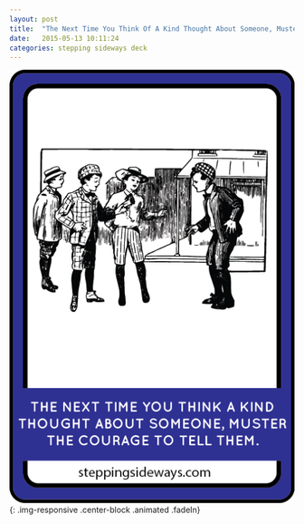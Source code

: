 ```yaml
---
layout: post
title:  "The Next Time You Think Of A Kind Thought About Someone, Muster The Courage To Tell Them"
date:   2015-05-13 10:11:24
categories: stepping sideways deck
---
```

![The Next Time You Think Of A Kind Thought About Someone, Muster The Courage To Tell Them](https://github.com/steppingsideways/steppingsideways.github.io/blob/master/images/Medium_Sized_Images/the_next_time_you_think.png?raw=true){: .img-responsive .center-block .animated .fadeIn}